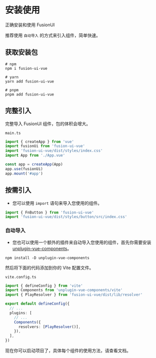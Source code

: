 # 安装使用

正确安装和使用 FusionUI

 推荐使用 ``自动导入`` 的方式来引入组件，简单快速。

## 获取安装包

```shell
# npm
npm i fusion-ui-vue

# yarn
yarn add fusion-ui-vue

# pnpm
pnpm add fusion-ui-vue
```

## 完整引入

完整导入 FusionUI 组件，包的体积会增大。

```main.ts```
```ts
import { createApp } from 'vue'
import fusionUi from 'fusion-ui-vue'
import 'fusion-ui-vue/dist/styles/index.css'
import App from './App.vue'

const app = createApp(App)
app.use(fusionUi)
app.mount('#app')
```


## 按需引入

* 您可以使用 `import` 语句来导入您使用的组件。


```ts
import { FnButton } from 'fusion-ui-vue'
import 'fusion-ui-vue/dist/styles/button/src/index.css'
```

### 自动导入
* 您也可以使用一个额外的插件来自动导入您使用的组件，首先你需要安装 [unplugin-vue-components](https://www.npmjs.com/package/unplugin-vue-components)。

```shell
npm install -D unplugin-vue-components
```

然后将下面的代码添加到你的 Vite 配置文件。

```vite.config.ts```
```ts
import { defineConfig } from 'vite'
import Components from 'unplugin-vue-components/vite'
import { PlayResolver } from 'fusion-ui-vue/dist/lib/resolver'

export default defineConfig({
  // ...
  plugins: [
    // ...
    Components({
      resolvers: [PlayResolver()],
    }),
  ],
})
```
现在你可以启动项目了，具体每个组件的使用方法，请查看文档。


